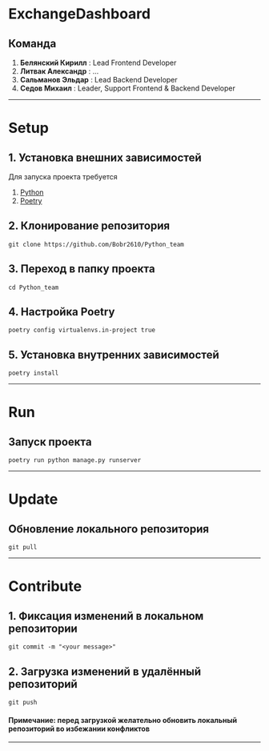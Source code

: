 # ExchangeDashboard

## Команда
1. **Белянский Кирилл** : Lead Frontend Developer
2. **Литвак Александр** : ...
3. **Сальманов Эльдар** : Lead Backend Developer
4. **Седов Михаил**     : Leader, Support Frontend & Backend Developer
---

# Setup

## 1. Установка внешних зависимостей

Для запуска проекта требуется
1. [Python](https://www.python.org/)
2. [Poetry](https://python-poetry.org/)

## 2. Клонирование репозитория
```shell
git clone https://github.com/Bobr2610/Python_team
```

## 3. Переход в папку проекта
```shell
cd Python_team
```

## 4. Настройка Poetry
```shell
poetry config virtualenvs.in-project true
```

## 5. Установка внутренних зависимостей
```shell
poetry install
```

---

# Run

## Запуск проекта
```shell
poetry run python manage.py runserver
```

---

# Update

## Обновление локального репозитория
```shell
git pull
```

---

# Contribute

## 1. Фиксация изменений в локальном репозитории
```shell
git commit -m "<your message>"
```

## 2. Загрузка изменений в удалённый репозиторий
```shell
git push
```

#### Примечание: перед загрузкой желательно обновить локальный репозиторий во избежании конфликтов

---

